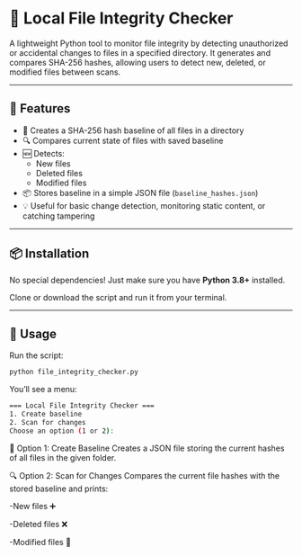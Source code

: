 # 🔐 Local File Integrity Checker

A lightweight Python tool to monitor file integrity by detecting unauthorized or accidental changes to files in a specified directory. It generates and compares SHA-256 hashes, allowing users to detect new, deleted, or modified files between scans.

---

## 🚀 Features

- 🧾 Creates a SHA-256 hash baseline of all files in a directory
- 🔍 Compares current state of files with saved baseline
- 🆕 Detects:
  - New files
  - Deleted files
  - Modified files
- 📦 Stores baseline in a simple JSON file (`baseline_hashes.json`)
- 💡 Useful for basic change detection, monitoring static content, or catching tampering

---

## 📦 Installation

No special dependencies! Just make sure you have **Python 3.8+** installed.

Clone or download the script and run it from your terminal.

---

## 🧠 Usage

Run the script:

```bash
python file_integrity_checker.py
```

You’ll see a menu:

```bash
=== Local File Integrity Checker ===
1. Create baseline
2. Scan for changes
Choose an option (1 or 2):
```

📝 Option 1: Create Baseline
Creates a JSON file storing the current hashes of all files in the given folder.

🔍 Option 2: Scan for Changes
Compares the current file hashes with the stored baseline and prints:

-New files ➕

-Deleted files ❌

-Modified files 🔄

